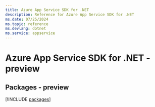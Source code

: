 ```yaml
---
title: Azure App Service SDK for .NET
description: Reference for Azure App Service SDK for .NET
ms.date: 07/25/2024
ms.topic: reference
ms.devlang: dotnet
ms.service: appservice
---
```

# Azure App Service SDK for .NET - preview
## Packages - preview
[!INCLUDE [packages](app-service-index.md)]
